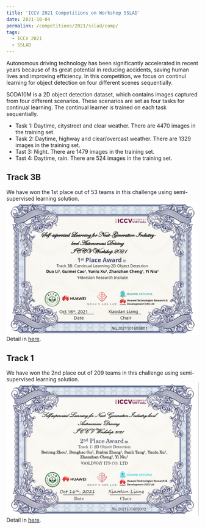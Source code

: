 ```yaml
---
title: 'ICCV 2021 Competitions on Workshop SSLAD'
date: 2021-10-04
permalink: /competitions/2021/sslad/comp/
tags:
  - ICCV 2021
  - SSLAD
---
```


Autonomous driving technology has been significantly accelerated in recent years because of its great potential in reducing accidents, saving human lives and improving efficiency. In this competition, we focus on continul learning for object detection on four different scenes sequentially.

SODA10M is a 2D object detection dataset, which contains images captured from four different scenarios. These scenarios are set as four tasks for continual learning. The continual learner is trained on each task sequentially. 

- Task 1: Daytime, citystreet and clear weather. There are 4470 images in the training set.
- Task 2: Daytime, highway and clear/overcast weather. There are 1329 images in the training set.
- Tast 3: Night. There are 1479 images in the training set.
- Tast 4: Daytime, rain. There are 524 images in the training set.

Track 3B
------
We have won the 1st place out of 53 teams in this challenge using semi-supervised learning solution.
![ICCV 2021 Track 3B](/images/sslad3b.png "ICCV 2021 Track 3B")
Detail in [here](https://competitions.codalab.org/competitions/33993).

Track 1
------
We have won the 2nd place out of 209 teams in this challenge using semi-supervised learning solution.
![ICCV 2021 Track 1](/images/ssladt1.png "ICCV 2021 Track 1")
Detail in [here](https://competitions.codalab.org/competitions/33288).